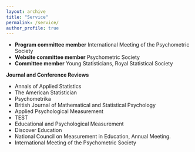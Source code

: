 ```yaml
---
layout: archive
title: "Service"
permalink: /service/
author_profile: true
---
```


* **Program committee member** International Meeting of the Psychometric Society
* **Website committee member** Psychometric Society
* **Committee member** Young Statisticians, Royal Statistical Society

**Journal and Conference Reviews**
* Annals of Applied Statistics
* The American Statistician
* Psychometrika
* British Journal of Mathematical and Statistical Psychology
* Applied Psychological Measurement
* TEST
* Educational and Psychological Measurement
* Discover Education
* National Council on Measurement in Education, Annual Meeting.
* International Meeting of the Psychometric Society

